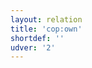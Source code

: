 ```yaml
---
layout: relation
title: 'cop:own'
shortdef: ''
udver: '2'
---
```

<!-- Interlanguage links updated Út zář 29 20:43:15 CEST 2020 -->
